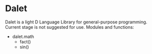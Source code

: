 # Dalet  
Dalet is a light D Language Library for general-purpose programming.  
Current stage is not suggested for use.
Modules and functions:  
* dalet.math  
    * fact()
	* sin()
